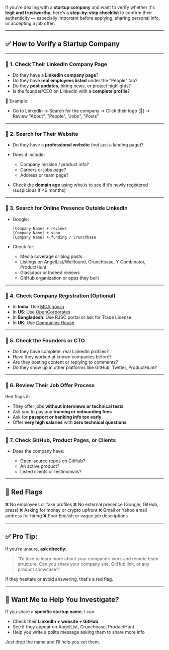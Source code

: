 If you're dealing with a **startup company** and want to verify whether it's **legit and trustworthy**, here’s a **step-by-step checklist** to confirm their authenticity — especially important before applying, sharing personal info, or accepting a job offer:

---

## ✅ How to Verify a Startup Company

---

### 🔹 1. **Check Their LinkedIn Company Page**

* Do they have a **LinkedIn company page**?
* Do they have **real employees listed** under the “People” tab?
* Do they **post updates**, hiring news, or project highlights?
* Is the founder/CEO on LinkedIn with a **complete profile**?

📌 Example:

* Go to LinkedIn → Search for the company → Click their logo (🏢) → Review "About", "People", "Jobs", "Posts"

---

### 🔹 2. **Search for Their Website**

* Do they have a **professional website** (not just a landing page)?
* Does it include:

  * Company mission / product info?
  * Careers or jobs page?
  * Address or team page?
* Check the **domain age** using [who.is](https://who.is/) to see if it’s newly registered (suspicious if <6 months)

---

### 🔹 3. **Search for Online Presence Outside LinkedIn**

* Google:

  ```
  [Company Name] + reviews
  [Company Name] + scam
  [Company Name] + funding / Crunchbase
  ```
* Check for:

  * Media coverage or blog posts
  * Listings on AngelList/Wellfound, Crunchbase, Y Combinator, ProductHunt
  * Glassdoor or Indeed reviews
  * GitHub organization or apps they built

---

### 🔹 4. **Check Company Registration (Optional)**

* In **India**: Use [MCA.gov.in](https://www.mca.gov.in)
* In **US**: Use [OpenCorporates](https://opencorporates.com)
* In **Bangladesh**: Use RJSC portal or ask for Trade License
* In **UK**: Use [Companies House](https://find-and-update.company-information.service.gov.uk/)

---

### 🔹 5. **Check the Founders or CTO**

* Do they have complete, real LinkedIn profiles?
* Have they worked at known companies before?
* Are they posting content or replying to comments?
* Do they show up in other platforms like GitHub, Twitter, ProductHunt?

---

### 🔹 6. **Review Their Job Offer Process**

Red flags if:

* They offer jobs **without interviews or technical tests**
* Ask you to pay any **training or onboarding fees**
* Ask for **passport or banking info too early**
* Offer **very high salaries** with **zero technical questions**

---

### 🔹 7. **Check GitHub, Product Pages, or Clients**

* Does the company have:

  * Open-source repos on GitHub?
  * An active product?
  * Listed clients or testimonials?

---

## 🚨 Red Flags

❌ No employees or fake profiles
❌ No external presence (Google, GitHub, press)
❌ Asking for money or crypto upfront
❌ Gmail or Yahoo email address for hiring
❌ Poor English or vague job descriptions

---

## ✅ Pro Tip:

If you’re unsure, **ask directly**:

> “I’d love to learn more about your company’s work and remote team structure. Can you share your company site, GitHub link, or any product showcase?”

If they hesitate or avoid answering, that's a red flag.

---

## 🧠 Want Me to Help You Investigate?

If you share a **specific startup name**, I can:

* Check their **LinkedIn + website + GitHub**
* See if they appear on AngelList, Crunchbase, ProductHunt
* Help you write a polite message asking them to share more info

Just drop the name and I’ll help you vet them.
